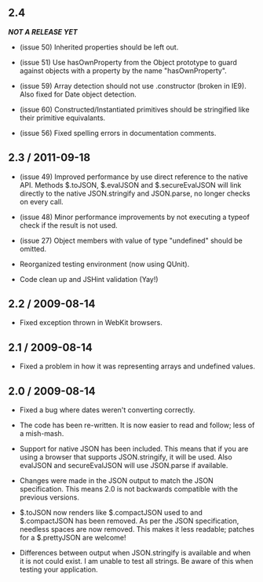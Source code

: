## 2.4

***NOT A RELEASE YET***

* (issue 50) Inherited properties should be left out.

* (issue 51) Use hasOwnProperty from the Object prototype to guard against
  objects with a property by the name "hasOwnProperty".

* (issue 59) Array detection should not use .constructor (broken in IE9).
  Also fixed for Date object detection.

* (issue 60) Constructed/Instantiated primitives should be stringified like
  their primitive equivalants.

* (issue 56) Fixed spelling errors in documentation comments.


## 2.3 / 2011-09-18

* (issue 49) Improved performance by use direct reference to the native API.
  Methods $.toJSON, $.evalJSON and $.secureEvalJSON will link directly to the
  native JSON.stringify and JSON.parse, no longer checks on every call.

* (issue 48) Minor performance improvements by not executing a typeof check
  if the result is not used.

* (issue 27) Object members with value of type "undefined" should be omitted.

* Reorganized testing environment (now using QUnit).

* Code clean up and JSHint validation (Yay!)


## 2.2 / 2009-08-14

* Fixed exception thrown in WebKit browsers.


## 2.1 / 2009-08-14

* Fixed a problem in how it was representing arrays and undefined values.


## 2.0 / 2009-08-14

* Fixed a bug where dates weren't converting correctly.

* The code has been re-written. It is now easier to read and follow; less
  of a mish-mash.

* Support for native JSON has been included. This means that if you are using a
  browser that supports JSON.stringify, it will be used. Also evalJSON and
  secureEvalJSON will use JSON.parse if available.

* Changes were made in the JSON output to match the JSON specification. This
  means 2.0 is not backwards compatible with the previous versions.

* $.toJSON now renders like $.compactJSON used to and $.compactJSON has been
  removed. As per the JSON specification, needless spaces are now removed. This
  makes it less readable; patches for a $.prettyJSON are welcome!

* Differences between output when JSON.stringify is available and when it is
  not could exist. I am unable to test all strings. Be aware of this when
  testing your application.
